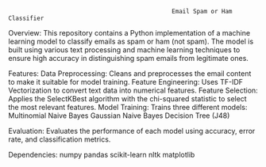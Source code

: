                                                   Email Spam or Ham Classifier
Overview:
This repository contains a Python implementation of a machine learning model to classify emails as spam or ham (not spam). The model is built using various text processing and machine learning techniques to ensure high accuracy in distinguishing spam emails from legitimate ones.

Features:
   Data Preprocessing: Cleans and preprocesses the email content to make it suitable for model training.
   Feature Engineering: Uses TF-IDF Vectorization to convert text data into numerical features.
   Feature Selection: Applies the SelectKBest algorithm with the chi-squared statistic to select the most relevant features.
   Model Training: Trains three different models:
                   Multinomial Naive Bayes
                   Gaussian Naive Bayes
                   Decision Tree (J48)

Evaluation: Evaluates the performance of each model using accuracy, error rate, and classification metrics.

Dependencies:
numpy
pandas
scikit-learn
nltk
matplotlib
